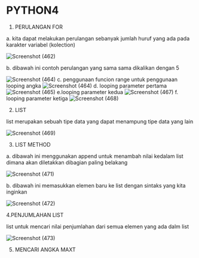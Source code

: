# PYTHON4
1. PERULANGAN FOR

  a. kita dapat melakukan perulangan sebanyak jumlah huruf yang ada pada karakter variabel (kolection)
  
  ![Screenshot (462)](https://user-images.githubusercontent.com/93031458/140674077-084ff1fa-80f0-41c5-b128-85d77cfd8872.png)

  b. dibawah ini contoh perulangan yang sama sama dikalikan dengan 5

  ![Screenshot (464)](https://user-images.githubusercontent.com/93031458/140674481-fc60ace8-7e2c-4802-9861-051fb3b75fd8.png)
  c.  penggunaan funcion range untuk penggunaan looping angka 
  ![Screenshot (464)](https://user-images.githubusercontent.com/93031458/140675178-3774e26e-9dc7-42ca-b1b2-4446ab8672e3.png)
  d. looping parameter pertama
  ![Screenshot (465)](https://user-images.githubusercontent.com/93031458/140675405-9873d194-d60e-4787-8479-174fed285a81.png)
  e.looping parameter kedua
  ![Screenshot (467)](https://user-images.githubusercontent.com/93031458/140675469-3755984c-f56f-4c27-a6ce-0be66dd3c3cb.png)
  f. looping parameter ketiga
  ![Screenshot (468)](https://user-images.githubusercontent.com/93031458/140675580-f6675ee6-8261-493d-92a5-2b9a199cba49.png)
  
2. LIST 

list merupakan sebuah tipe data yang dapat menampung tipe data yang lain

![Screenshot (469)](https://user-images.githubusercontent.com/93031458/140676049-dd5da972-a0fb-4ad8-b57a-405f70244354.png)

3. LIST METHOD

  a. dibawah ini menggunakan append untuk menambah nilai kedalam list dimana akan diletakkan dibagian paling belakang
 
   ![Screenshot (471)](https://user-images.githubusercontent.com/93031458/140683201-a8110562-6d6d-446a-b263-9ce6d9cad009.png)
   
  b.  dibawah ini memasukkan elemen baru ke list dengan sintaks yang kita inginkan
  
  ![Screenshot (472)](https://user-images.githubusercontent.com/93031458/140683663-2bc830bf-3229-4585-a580-1221bf655224.png)

4.PENJUMLAHAN LIST

  list untuk mencari nilai penjumlahan dari semua elemen yang ada dalm list

  ![Screenshot (473)](https://user-images.githubusercontent.com/93031458/140684200-45f108f5-e9d1-4c54-9b39-b43ccfdb1eaf.png)

5. MENCARI ANGKA MAXT
